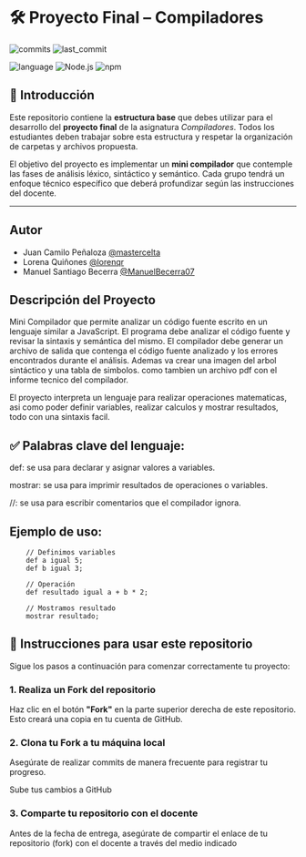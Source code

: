 # 🛠️ Proyecto Final – Compiladores

![commits](https://badgen.net/github/commits/mastercelta/lexico-compiladores?icon=github)
![last_commit](https://img.shields.io/github/last-commit/mastercelta/lexico-compiladores)

![language](https://img.shields.io/badge/language-JavaScript-yellow.svg)
![Node.js](https://img.shields.io/badge/runtime-Node.js-green.svg)
![npm](https://img.shields.io/badge/npm-v8.19.2-blue.svg)

## 📌 Introducción

Este repositorio contiene la **estructura base** que debes utilizar para el desarrollo del **proyecto final** de la asignatura *Compiladores*. Todos los estudiantes deben trabajar sobre esta estructura y respetar la organización de carpetas y archivos propuesta.

El objetivo del proyecto es implementar un **mini compilador** que contemple las fases de análisis léxico, sintáctico y semántico. Cada grupo tendrá un enfoque técnico específico que deberá profundizar según las instrucciones del docente.

---

## Autor

- Juan Camilo Peñaloza [@mastercelta](https://www.github.com/mastercelta)
- Lorena Quiñones [@lorenqr](https://www.github.com/lorenqr)
- Manuel Santiago Becerra [@ManuelBecerra07](https://github.com/ManuelBecerra07)


## Descripción del Proyecto
Mini Compilador que permite analizar un código fuente escrito en un lenguaje similar a JavaScript. El programa debe analizar el código fuente y revisar la sintaxis y semántica del mismo. El compilador debe generar un archivo de salida que contenga el código fuente analizado y los errores encontrados durante el análisis. Ademas va crear una imagen del arbol sintáctico y una tabla de simbolos. como tambien un archivo pdf con el informe tecnico del compilador. 

El proyecto interpreta un lenguaje para realizar operaciones matematicas, asi como poder definir variables, realizar calculos y mostrar resultados, todo con una sintaxis facil.

## ✅ Palabras clave del lenguaje:
def: se usa para declarar y asignar valores a variables.

mostrar: se usa para imprimir resultados de operaciones o variables.

//: se usa para escribir comentarios que el compilador ignora.

## Ejemplo de uso:
```plaintext
    // Definimos variables
    def a igual 5;
    def b igual 3;

    // Operación
    def resultado igual a + b * 2;

    // Mostramos resultado
    mostrar resultado;
```

## 🚀 Instrucciones para usar este repositorio

Sigue los pasos a continuación para comenzar correctamente tu proyecto:

### 1. Realiza un Fork del repositorio

Haz clic en el botón **"Fork"** en la parte superior derecha de este repositorio. Esto creará una copia en tu cuenta de GitHub.

### 2. Clona tu Fork a tu máquina local
Asegúrate de realizar commits de manera frecuente para registrar tu progreso.

Sube tus cambios a GitHub

### 3. Comparte tu repositorio con el docente
Antes de la fecha de entrega, asegúrate de compartir el enlace de tu repositorio (fork) con el docente a través del medio indicado 








